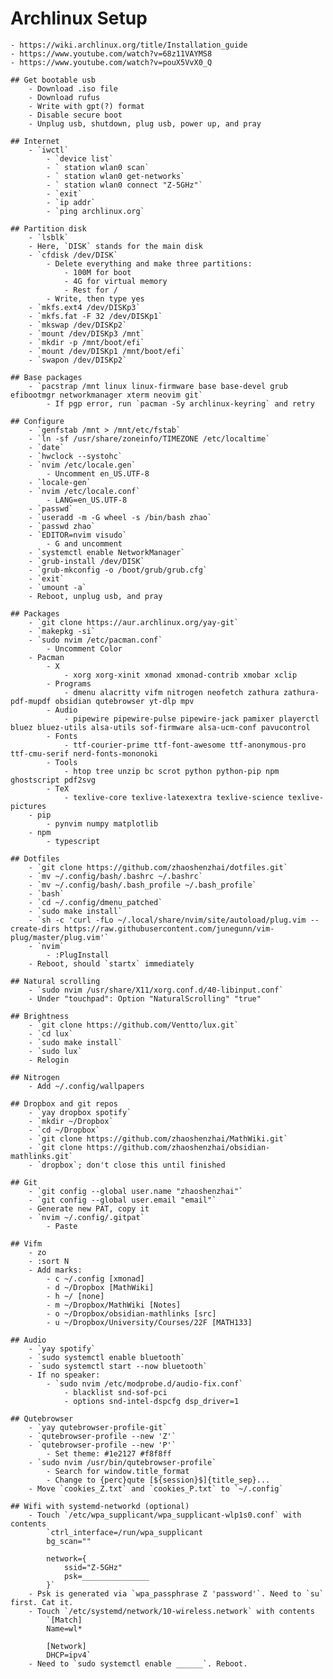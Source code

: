# Archlinux Setup
    - https://wiki.archlinux.org/title/Installation_guide
    - https://www.youtube.com/watch?v=68z11VAYMS8
    - https://www.youtube.com/watch?v=pouX5VvX0_Q

    ## Get bootable usb
        - Download .iso file
        - Download rufus
        - Write with gpt(?) format
        - Disable secure boot
        - Unplug usb, shutdown, plug usb, power up, and pray

    ## Internet
        - `iwctl`
            - `device list`
            - ` station wlan0 scan`
            - ` station wlan0 get-networks`
            - ` station wlan0 connect "Z-5GHz"`
            - `exit`
            - `ip addr`
            - `ping archlinux.org`

    ## Partition disk
        - `lsblk`
        - Here, `DISK` stands for the main disk
        - `cfdisk /dev/DISK`
            - Delete everything and make three partitions:
                - 100M for boot
                - 4G for virtual memory
                - Rest for /
            - Write, then type yes
        - `mkfs.ext4 /dev/DISKp3`
        - `mkfs.fat -F 32 /dev/DISKp1`
        - `mkswap /dev/DISKp2`
        - `mount /dev/DISKp3 /mnt`
        - `mkdir -p /mnt/boot/efi`
        - `mount /dev/DISKp1 /mnt/boot/efi`
        - `swapon /dev/DISKp2`

    ## Base packages
        - `pacstrap /mnt linux linux-firmware base base-devel grub efibootmgr networkmanager xterm neovim git`
            - If pgp error, run `pacman -Sy archlinux-keyring` and retry

    ## Configure
        - `genfstab /mnt > /mnt/etc/fstab`
        - `ln -sf /usr/share/zoneinfo/TIMEZONE /etc/localtime`
        - `date`
        - `hwclock --systohc`
        - `nvim /etc/locale.gen`
            - Uncomment en_US.UTF-8
        - `locale-gen`
        - `nvim /etc/locale.conf`
            - LANG=en_US.UTF-8
        - `passwd`
        - `useradd -m -G wheel -s /bin/bash zhao`
        - `passwd zhao`
        - `EDITOR=nvim visudo`
            - G and uncomment
        - `systemctl enable NetworkManager`
        - `grub-install /dev/DISK`
        - `grub-mkconfig -o /boot/grub/grub.cfg`
        - `exit`
        - `umount -a`
        - Reboot, unplug usb, and pray

    ## Packages
        - `git clone https://aur.archlinux.org/yay-git`
        - `makepkg -si`
        - `sudo nvim /etc/pacman.conf`
            - Uncomment Color
        - Pacman
            - X
                - xorg xorg-xinit xmonad xmonad-contrib xmobar xclip
            - Programs
                - dmenu alacritty vifm nitrogen neofetch zathura zathura-pdf-mupdf obsidian qutebrowser yt-dlp mpv
            - Audio
                - pipewire pipewire-pulse pipewire-jack pamixer playerctl bluez bluez-utils alsa-utils sof-firmware alsa-ucm-conf pavucontrol
            - Fonts
                - ttf-courier-prime ttf-font-awesome ttf-anonymous-pro ttf-cmu-serif nerd-fonts-mononoki
            - Tools
                - htop tree unzip bc scrot python python-pip npm ghostscript pdf2svg
            - TeX
                - texlive-core texlive-latexextra texlive-science texlive-pictures
        - pip
            - pynvim numpy matplotlib
        - npm
            - typescript

    ## Dotfiles
        - `git clone https://github.com/zhaoshenzhai/dotfiles.git`
        - `mv ~/.config/bash/.bashrc ~/.bashrc`
        - `mv ~/.config/bash/.bash_profile ~/.bash_profile`
        - `bash`
        - `cd ~/.config/dmenu_patched`
        - `sudo make install`
        - `sh -c 'curl -fLo ~/.local/share/nvim/site/autoload/plug.vim --create-dirs https://raw.githubusercontent.com/junegunn/vim-plug/master/plug.vim'`
        - `nvim`
            - :PlugInstall
        - Reboot, should `startx` immediately

    ## Natural scrolling
        - `sudo nvim /usr/share/X11/xorg.conf.d/40-libinput.conf`
        - Under "touchpad": Option "NaturalScrolling" "true"

    ## Brightness
        - `git clone https://github.com/Ventto/lux.git`
        - `cd lux`
        - `sudo make install`
        - `sudo lux`
        - Relogin

    ## Nitrogen
        - Add ~/.config/wallpapers

    ## Dropbox and git repos
        - `yay dropbox spotify`
        - `mkdir ~/Dropbox`
        - `cd ~/Dropbox`
        - `git clone https://github.com/zhaoshenzhai/MathWiki.git`
        - `git clone https://github.com/zhaoshenzhai/obsidian-mathlinks.git`
        - `dropbox`; don't close this until finished

    ## Git
        - `git config --global user.name "zhaoshenzhai"`
        - `git config --global user.email "email"`
        - Generate new PAT, copy it
        - `nvim ~/.config/.gitpat`
            - Paste

    ## Vifm
        - zo
        - :sort N
        - Add marks:
            - c ~/.config [xmonad]
            - d ~/Dropbox [MathWiki]
            - h ~/ [none]
            - m ~/Dropbox/MathWiki [Notes]
            - o ~/Dropbox/obsidian-mathlinks [src]
            - u ~/Dropbox/University/Courses/22F [MATH133]

    ## Audio
        - `yay spotify`
        - `sudo systemctl enable bluetooth`
        - `sudo systemctl start --now bluetooth`
        - If no speaker:
            - `sudo nvim /etc/modprobe.d/audio-fix.conf`
                - blacklist snd-sof-pci
                - options snd-intel-dspcfg dsp_driver=1

    ## Qutebrowser
        - `yay qutebrowser-profile-git`
        - `qutebrowser-profile --new 'Z'`
        - `qutebrowser-profile --new 'P'`
            - Set theme: #1e2127 #f8f8ff
        - `sudo nvim /usr/bin/qutebrowser-profile`
            - Search for window.title_format
            - Change to {perc}qute [${session}$]{title_sep}...
        - Move `cookies_Z.txt` and `cookies_P.txt` to `~/.config`

    ## Wifi with systemd-networkd (optional)
        - Touch `/etc/wpa_supplicant/wpa_supplicant-wlp1s0.conf` with contents
            `ctrl_interface=/run/wpa_supplicant
            bg_scan=""

            network={
                ssid="Z-5GHz"
                psk=_______________
            }`
        - Psk is generated via `wpa_passphrase Z 'password'`. Need to `su` first. Cat it.
        - Touch `/etc/systemd/network/10-wireless.network` with contents
            `[Match]
            Name=wl*

            [Network]
            DHCP=ipv4`
        - Need to `sudo systemctl enable ______`. Reboot.
